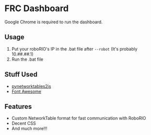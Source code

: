 # FRC Dashboard
Google Chrome is required to run the dashboard.

## Usage
1. Put your roboRIO's IP in the .bat file after `--robot` (It's probably 10.##.##.1)
2. Run the .bat file

## Stuff Used
- [pynetworktables2js](https://github.com/robotpy/pynetworktables2js)
- [Font Awesome](https://github.com/FortAwesome/Font-Awesome)

## Features
- Custom NetworkTable format for fast communication with RoboRIO
- Decent CSS
- And much more!!!
